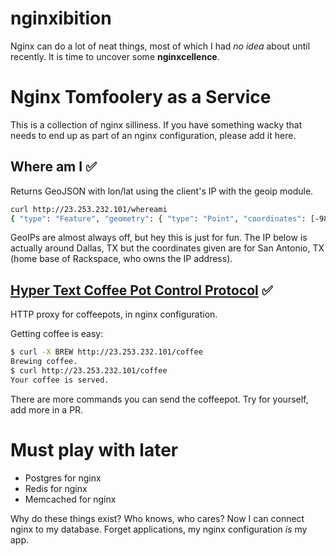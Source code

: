nginxibition
============

Nginx can do a lot of neat things, most of which I had *no idea* about until recently. It is time to uncover some **nginxcellence**.

# Nginx Tomfoolery as a Service

This is a collection of nginx silliness. If you have something wacky that needs to end up as part of an nginx configuration, please add it here.

## Where am I :white_check_mark:

Returns GeoJSON with lon/lat using the client's IP with the geoip module. 

```bash
curl http://23.253.232.101/whereami
{ "type": "Feature", "geometry": { "type": "Point", "coordinates": [-98.3987, 29.4889] }, "properties": { "ip": "23.253.232.101" } }
```

GeoIPs are almost always off, but hey this is just for fun. The IP below is actually around Dallas, TX but the coordinates given are for San Antonio, TX (home base of Rackspace, who owns the IP address).

## [Hyper Text Coffee Pot Control Protocol](http://en.wikipedia.org/wiki/Hyper_Text_Coffee_Pot_Control_Protocol) :white_check_mark:

HTTP proxy for coffeepots, in nginx configuration.

Getting coffee is easy:

```bash
$ curl -X BREW http://23.253.232.101/coffee
Brewing coffee.
$ curl http://23.253.232.101/coffee
Your coffee is served.
```

There are more commands you can send the coffeepot. Try for yourself, add more in a PR.

# Must play with later

* Postgres for nginx
* Redis for nginx
* Memcached for nginx

Why do these things exist? Who knows, who cares? Now I can connect nginx to my database.
Forget applications, my nginx configuration *is* my app.


